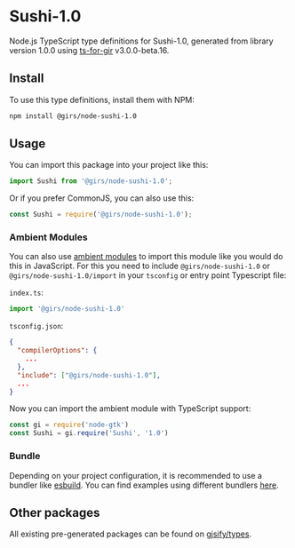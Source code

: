 
# Sushi-1.0

Node.js TypeScript type definitions for Sushi-1.0, generated from library version 1.0.0 using [ts-for-gir](https://github.com/gjsify/ts-for-gir) v3.0.0-beta.16.

## Install

To use this type definitions, install them with NPM:
```bash
npm install @girs/node-sushi-1.0
```

## Usage

You can import this package into your project like this:
```ts
import Sushi from '@girs/node-sushi-1.0';
```

Or if you prefer CommonJS, you can also use this:
```ts
const Sushi = require('@girs/node-sushi-1.0');
```

### Ambient Modules

You can also use [ambient modules](https://github.com/gjsify/ts-for-gir/tree/main/packages/cli#ambient-modules) to import this module like you would do this in JavaScript.
For this you need to include `@girs/node-sushi-1.0` or `@girs/node-sushi-1.0/import` in your `tsconfig` or entry point Typescript file:

`index.ts`:
```ts
import '@girs/node-sushi-1.0'
```

`tsconfig.json`:
```json
{
  "compilerOptions": {
    ...
  },
  "include": ["@girs/node-sushi-1.0"],
  ...
}
```

Now you can import the ambient module with TypeScript support: 

```ts
const gi = require('node-gtk')
const Sushi = gi.require('Sushi', '1.0')
```



### Bundle

Depending on your project configuration, it is recommended to use a bundler like [esbuild](https://esbuild.github.io/). You can find examples using different bundlers [here](https://github.com/gjsify/ts-for-gir/tree/main/examples).

## Other packages

All existing pre-generated packages can be found on [gjsify/types](https://github.com/gjsify/types).

